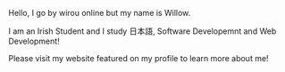 <!---
wirouism/wirouism is a ✨ special ✨ repository because its `README.md` (this file) appears on your GitHub profile.
You can click the Preview link to take a look at your changes.
--->
Hello, 
I go by wirou online but my name is Willow. 

I am an Irish Student and I study 日本語, Software Developemnt and Web Development!

Please visit my website featured on my profile to learn more about me!
